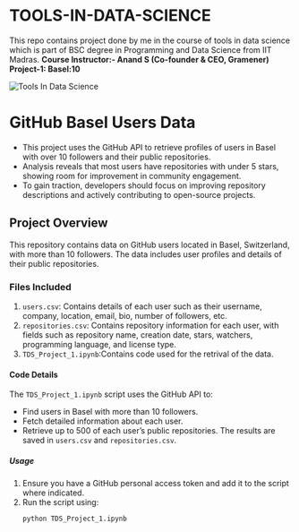 # TOOLS-IN-DATA-SCIENCE
This repo contains project done by me in the course of tools in data science which is part of BSC degree in Programming and Data Science from IIT Madras.
**Course Instructor:- Anand S (Co-founder & CEO, Gramener)**
**Project-1: Basel:10**

![Tools In Data Science](https://github.com/user-attachments/assets/b20faecc-b2fe-4a52-b505-79727e882503)

# GitHub Basel Users Data
- This project uses the GitHub API to retrieve profiles of users in Basel with over 10 followers and their public repositories.
- Analysis reveals that most users have repositories with under 5 stars, showing room for improvement in community engagement.
- To gain traction, developers should focus on improving repository descriptions and actively contributing to open-source projects.

## Project Overview
This repository contains data on GitHub users located in Basel, Switzerland, with more than 10 followers. The data includes user profiles and details of their public repositories.

### Files Included
1. `users.csv`: Contains details of each user such as their username, company, location, email, bio, number of followers, etc.
2. `repositories.csv`: Contains repository information for each user, with fields such as repository name, creation date, stars, watchers, programming language, and license type.
3. `TDS_Project_1.ipynb`:Contains code used for the retrival of the data.
#### Code Details
The `TDS_Project_1.ipynb` script uses the GitHub API to:
- Find users in Basel with more than 10 followers.
- Fetch detailed information about each user.
- Retrieve up to 500 of each user’s public repositories.
The results are saved in `users.csv` and `repositories.csv`.

##### Usage
1. Ensure you have a GitHub personal access token and add it to the script where indicated.
2. Run the script using:
   ```bash
   python TDS_Project_1.ipynb

